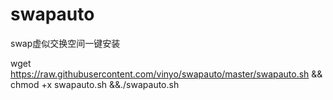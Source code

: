 # swapauto

swap虚似交换空间一键安装

wget https://raw.githubusercontent.com/vinyo/swapauto/master/swapauto.sh && chmod +x swapauto.sh &&./swapauto.sh
